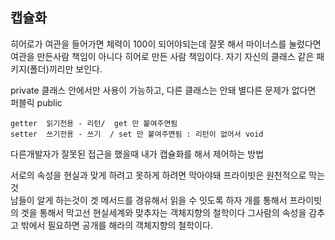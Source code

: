 캡슐화
---
히어로가 여관을 들어가면 체력이 100이 되어야되는데
잘못 해서 마이너스를 눌렀다면 여관을 만든사람 책임이 아니다 히어로 만든 사람 책임이다.
자기 자신의 클래스 같은 패키지(폴더)끼리만 보인다.

private 클래스 안에서만 사용이 가능하고, 다른 클래스는 안돼
별다른 문제가 없다면 퍼블릭 public

~~~
getter  읽기전용 - 리턴/	get 만 붙여주면됨
setter  쓰기전용 - 쓰기  / set 만 붙여주면됨 : 리턴이 없어서 void
~~~

다른개발자가 잘못된 접근을 했을때 내가 캡슐화를 해서 제어하는 방법

서로의 속성을 현실과 맞게 하려고
못하게 하려면 막아야돼 프라이빗은 원천적으로 막는것   
남들이 알게 하는것이 겟 메서드를 경유해서 읽을 수 잇도록 하자 개를 통해서
프라이빗의 겟을 통해서 막고선 현실세계와 맞추자는 객체지향의 철학이다
그사람의 속성을 감추고 밖에서 필요하면 공개를 해라의 객체지향의 철학이다. 
